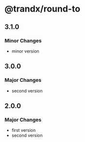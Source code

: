 # @trandx/round-to

## 3.1.0

### Minor Changes

- minor version

## 3.0.0

### Major Changes

- second version

## 2.0.0

### Major Changes

- first version
- second version
